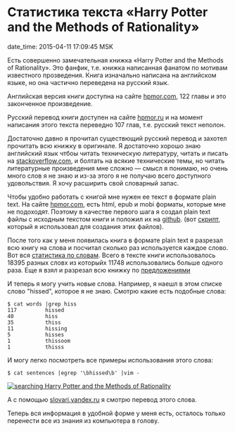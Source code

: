 # Статистика текста «Harry Potter and the Methods of Rationality»

date_time: 2015-04-11 17:09:45 MSK

Есть совершенно замечательная книжка «Harry Potter and the Methods of
Rationality». Это фанфик, т.е. книжка написанная фанатом по мотивам
известного прозведения. Книга изначально написана на английском
языке, но она частично переведена на русский язык.

Английская версия книги доступна на сайте [hpmor.com](http://hpmor.com/),
122 главы и это законченное произведение.

Русский перевод книги доступен на сайте [hpmor.ru](http://hpmor.ru/) и на
момент написания этого текста переведно 107 глав, т.е. русский текст неполон.

Достаточно давно я прочитал существющий русский перевод и захотел прочитать
всю книжку в оригинале. Я достаточно хорошо знаю английский язык чтбоы
читать техническую литературу, читать и писать на
[stackoverflow.com](http://stackoverflow.com/), и болтать на всякие
технические темы, но читать литературные произведения мне сложно — смысл
я понимаю, но очень много слов я не знаю и из-за этого я не получаю всего
доступного удовольствия. Я хочу расширить свой словарный запас.

Чтобы удобно работать с книгой мне нужен ее текст в формате plain text. На
сайте [hpmor.com](http://hpmor.com/), есть html, epub и mobi форматы, которые
мне не подоходят. Поэтому в качестве первого шага я создал plain text файлы с
исходным текстом книги и положил их на
[github](https://github.com/bessarabov/hpmor). (вот
[скрипт](https://github.com/bessarabov/hpmor-dl), который я использовал для
создания этих файлов).

После того как у меня появилась книга в формате plain text я разрезал всю
книгу на слова и посчитал сколько раз используется каждое слово. Вот вся
[статистика по словам](https://gist.github.com/bessarabov/24aafa6492ae49f52d66).
Всего в тексте книги использовалось 18395 разных словх из которыйх 11748
использовались больше одного раза. Еще я взял и разрезал всю книжку по
[предложениями](https://gist.github.com/bessarabov/71315d4f647bf34a80cf)

И теперь я могу учить новые слова. Например, я наешл в этом списке слово
"hissed", которое я не знаю. Смотрю какие есть подобные слова:

    $ cat words |grep hiss
    117         hissed
    40          hiss
    35          thiss
    11          hissing
    5           hisses
    1           thissoom
    1           thisss

И могу легко посмотреть все примеры использования этого слова:

    $ cat sentences |egrep '\bhissed\b' |vim -

[![searching Harry Potter and the Methods of Rationality][small]][big]

А с помощью [slovari.yandex.ru](https://slovari.yandex.ru/hissed/%D0%BF%D0%B5%D1%80%D0%B5%D0%B2%D0%BE%D0%B4/)
я смотрю перевод этого слова.

Теперь вся информация в удобной форме у меня есть, осталось только перенести
все из знания из компьютера в голову.

 [big]: https://upload.bessarabov.ru/bessarabov/iLNGSiIivWG46k2PgSdJM38z8Js.png
 [small]: https://upload.bessarabov.ru/bessarabov/6SPNhsdYXypXU1i028lxufdVL90.png
